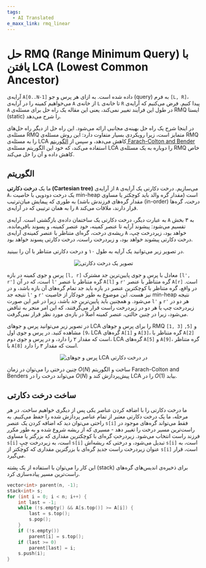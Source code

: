 ```yaml
---
tags:
  - AI Translated
e_maxx_link: rmq_linear
---
```


# حل RMQ (Range Minimum Query) با یافتن LCA (Lowest Common Ancestor)

آرایه‌ی `A[0..N-1]` داده شده است.
به ازای هر پرس و جو (query) به فرم `[L, R]`، می‌خواهیم کمینه را در آرایه‌ی `A` از خانه‌ی `L` تا خانه‌ی `R` پیدا کنیم.
فرض می‌کنیم که آرایه‌ی `A` در طول این فرآیند تغییر نمی‌کند، یعنی این مقاله یک راه حل برای مسئله‌ی RMQ ایستا (static) را شرح می‌دهد.

در اینجا شرح یک راه حل بهینه‌ی مجانبی ارائه می‌شود.
این راه حل از دیگر راه حل‌های مسئله‌ی RMQ متمایز است، زیرا رویکردی بسیار متفاوت دارد:
این روش مسئله‌ی RMQ را به مسئله‌ی LCA کاهش می‌دهد، و سپس از [الگوریتم Farach-Colton and Bender](lca_farachcoltonbender.md) استفاده می‌کند، که خود این الگوریتم مسئله‌ی LCA را دوباره به یک مسئله‌ی RMQ خاص کاهش داده و آن را حل می‌کند.

## الگوریتم

ما یک **درخت دکارتی (Cartesian tree)** از آرایه‌ی `A` می‌سازیم.
درخت دکارتی یک آرایه‌ی `A`، یک درخت دودویی با خاصیت min-heap است (مقدار گره والد باید کوچکتر یا مساوی مقدار گره‌های فرزندش باشد) به طوری که پیمایش میان‌ترتیب (in-order) درخت، گره‌ها را به همان ترتیبی که در آرایه‌ی `A` قرار دارند، ملاقات می‌کند.

به عبارت دیگر، درخت دکارتی یک ساختمان داده‌ی بازگشتی است.
آرایه‌ی `A` به ۳ بخش تقسیم می‌شود: پیشوند آرایه تا عنصر کمینه، خود عنصر کمینه، و پسوند باقی‌مانده.
ریشه‌ی درخت، گره‌ای متناظر با عنصر کمینه‌ی آرایه‌ی `A` خواهد بود، زیردرخت چپ، درخت دکارتی پیشوند خواهد بود، و زیردرخت راست، درخت دکارتی پسوند خواهد بود.

در تصویر زیر می‌توانید یک آرایه به طول ۱۰ و درخت دکارتی متناظر با آن را ببینید.
<div style="text-align: center;">
  <img src="CartesianTree.png" alt="تصویر یک درخت دکارتی">
</div>

پرس و جوی کمینه در بازه `[l, r]` معادل با پرس و جوی پایین‌ترین جد مشترک `[l', r']` است، که در آن `l'` گره متناظر با عنصر `A[l]` و `r'` گره متناظر با عنصر `A[r]` است.
در واقع، گره متناظر با کوچکترین عنصر در بازه باید جد تمام گره‌های آن بازه باشد، و در نتیجه جد `l'` و `r'` نیز هست.
این موضوع به طور خودکار از خاصیت min-heap نتیجه می‌شود.
و همچنین باید پایین‌ترین جد باشد، زیرا در غیر این صورت `l'` و `r'` هر دو در زیردرخت چپ یا هر دو در زیردرخت راست قرار می‌گرفتند، که این امر منجر به تناقض می‌شود، زیرا در چنین حالتی، عنصر کمینه اصلاً در بازه‌ی مورد نظر قرار نمی‌گرفت.

در تصویر زیر می‌توانید پرس و جوهای LCA را برای پرس و جوهای RMQ `[1, 3]` و `[5, 9]` مشاهده کنید.
در پرس و جوی اول، LCA گره‌های `A[1]` و `A[3]`، گره متناظر با `A[2]` است که مقدار ۲ را دارد، و در پرس و جوی دوم، LCA گره‌های `A[5]` و `A[9]`، گره متناظر با `A[8]` است که مقدار ۳ را دارد.
<div style="text-align: center;">
  <img src="CartesianTreeLCA.png" alt="پرس و جوهای LCA در درخت دکارتی">
</div>

چنین درختی را می‌توان در زمان $O(N)$ ساخت و الگوریتم Farach-Colton and Benders می‌تواند درخت را در $O(N)$ پیش‌پردازش کند و LCA را در $O(1)$ بیابد.

## ساخت درخت دکارتی

ما درخت دکارتی را با اضافه کردن عناصر یکی پس از دیگری خواهیم ساخت.
در هر مرحله، ما یک درخت دکارتی معتبر از تمام عناصر پردازش شده را حفظ می‌کنیم.
به راحتی می‌توان دید که اضافه کردن یک عنصر `s[i]` فقط می‌تواند گره‌های موجود در راست‌ترین مسیر درخت را تغییر دهد - مسیری که از ریشه شروع شده و به طور مکرر فرزند راست انتخاب می‌شود.
زیردرختِ گره‌ای با کوچکترین مقداری که بزرگتر یا مساوی `s[i]` است، به زیردرخت چپِ `s[i]` تبدیل می‌شود، و درختی که ریشه‌اش `s[i]` است، به عنوان زیردرخت راست جدیدِ گره‌ای با بزرگترین مقداری که کوچکتر از `s[i]` است، قرار می‌گیرد.

این کار را می‌توان با استفاده از یک پشته (stack) برای ذخیره‌ی اندیس‌های گره‌های راست‌ترین مسیر پیاده‌سازی کرد.

```cpp
vector<int> parent(n, -1);
stack<int> s;
for (int i = 0; i < n; i++) {
    int last = -1;
    while (!s.empty() && A[s.top()] >= A[i]) {
        last = s.top();
        s.pop();
    }
    if (!s.empty())
        parent[i] = s.top();
    if (last >= 0)
        parent[last] = i;
    s.push(i);
}
```